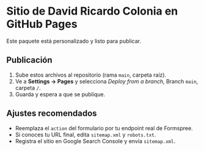 # Sitio de David Ricardo Colonia en GitHub Pages

Este paquete está personalizado y listo para publicar.

## Publicación
1. Sube estos archivos al repositorio (rama `main`, carpeta raíz).
2. Ve a **Settings → Pages** y selecciona *Deploy from a branch*, Branch `main`, carpeta `/`.
3. Guarda y espera a que se publique.

## Ajustes recomendados
- Reemplaza el `action` del formulario por tu endpoint real de Formspree.
- Si conoces tu URL final, edita `sitemap.xml` y `robots.txt`.
- Registra el sitio en Google Search Console y envía `sitemap.xml`.
